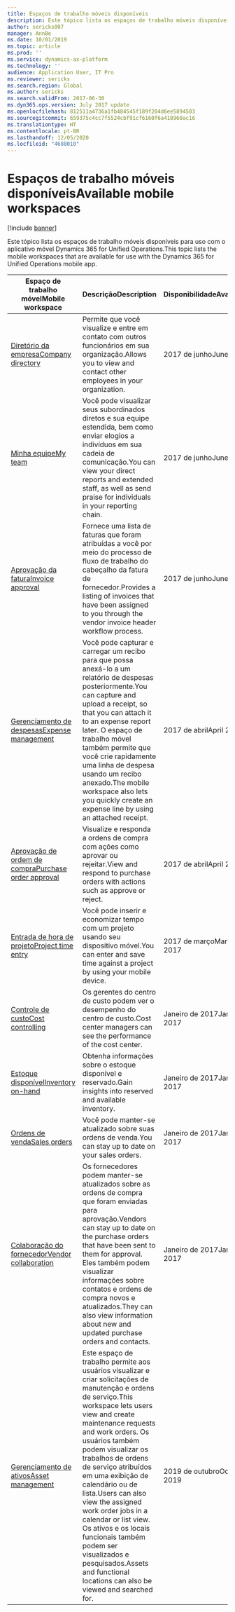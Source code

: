 ```yaml
---
title: Espaços de trabalho móveis disponíveis
description: Este tópico lista os espaços de trabalho móveis disponíveis para uso.
author: sericks007
manager: AnnBe
ms.date: 10/01/2019
ms.topic: article
ms.prod: ''
ms.service: dynamics-ax-platform
ms.technology: ''
audience: Application User, IT Pro
ms.reviewer: sericks
ms.search.region: Global
ms.author: sericks
ms.search.validFrom: 2017-06-30
ms.dyn365.ops.version: July 2017 update
ms.openlocfilehash: 812511a4736a1fb484545f189f204d6ee5894503
ms.sourcegitcommit: 659375c4cc7f5524cbf91cf6160f6a410960ac16
ms.translationtype: HT
ms.contentlocale: pt-BR
ms.lasthandoff: 12/05/2020
ms.locfileid: "4688010"
---
```

# <a name="available-mobile-workspaces"></a><span data-ttu-id="c77cc-103">Espaços de trabalho móveis disponíveis</span><span class="sxs-lookup"><span data-stu-id="c77cc-103">Available mobile workspaces</span></span>

[!include [banner](../includes/banner.md)]

<span data-ttu-id="c77cc-104">Este tópico lista os espaços de trabalho móveis disponíveis para uso com o aplicativo móvel Dynamics 365 for Unified Operations.</span><span class="sxs-lookup"><span data-stu-id="c77cc-104">This topic lists the mobile workspaces that are available for use with the Dynamics 365 for Unified Operations mobile app.</span></span>


| <span data-ttu-id="c77cc-105">Espaço de trabalho móvel</span><span class="sxs-lookup"><span data-stu-id="c77cc-105">Mobile workspace</span></span>     | <span data-ttu-id="c77cc-106">Descrição</span><span class="sxs-lookup"><span data-stu-id="c77cc-106">Description</span></span>   | <span data-ttu-id="c77cc-107">Disponibilidade</span><span class="sxs-lookup"><span data-stu-id="c77cc-107">Availability</span></span>   |
|----------------------|---------------|--------------|
|[<span data-ttu-id="c77cc-108">Diretório da empresa</span><span class="sxs-lookup"><span data-stu-id="c77cc-108">Company directory</span></span>](company-directory-mobile-workspace.md)| <span data-ttu-id="c77cc-109">Permite que você visualize e entre em contato com outros funcionários em sua organização.</span><span class="sxs-lookup"><span data-stu-id="c77cc-109">Allows you to view and contact other employees in your organization.</span></span>| <span data-ttu-id="c77cc-110">2017 de junho</span><span class="sxs-lookup"><span data-stu-id="c77cc-110">June 2017</span></span> |    
|[<span data-ttu-id="c77cc-111">Minha equipe</span><span class="sxs-lookup"><span data-stu-id="c77cc-111">My team</span></span>](manager-self-service-mobile-workspace.md)| <span data-ttu-id="c77cc-112">Você pode visualizar seus subordinados diretos e sua equipe estendida, bem como enviar elogios a indivíduos em sua cadeia de comunicação.</span><span class="sxs-lookup"><span data-stu-id="c77cc-112">You can view your direct reports and extended staff, as well as send praise for individuals in your reporting chain.</span></span>|<span data-ttu-id="c77cc-113">2017 de junho</span><span class="sxs-lookup"><span data-stu-id="c77cc-113">June 2017</span></span> |     
|[<span data-ttu-id="c77cc-114">Aprovação da fatura</span><span class="sxs-lookup"><span data-stu-id="c77cc-114">Invoice approval</span></span>](invoice-approval-mobile-workspace.md)| <span data-ttu-id="c77cc-115">Fornece uma lista de faturas que foram atribuídas a você por meio do processo de fluxo de trabalho do cabeçalho da fatura de fornecedor.</span><span class="sxs-lookup"><span data-stu-id="c77cc-115">Provides a listing of invoices that have been assigned to you through the vendor invoice header workflow process.</span></span>| <span data-ttu-id="c77cc-116">2017 de junho</span><span class="sxs-lookup"><span data-stu-id="c77cc-116">June 2017</span></span>   |
| [<span data-ttu-id="c77cc-117">Gerenciamento de despesas</span><span class="sxs-lookup"><span data-stu-id="c77cc-117">Expense management</span></span>](../../../finance/expense-management/expense-management-mobile-workspace.md) | <span data-ttu-id="c77cc-118">Você pode capturar e carregar um recibo para que possa anexá-lo a um relatório de despesas posteriormente.</span><span class="sxs-lookup"><span data-stu-id="c77cc-118">You can capture and upload a receipt, so that you can attach it to an expense report later.</span></span> <span data-ttu-id="c77cc-119">O espaço de trabalho móvel também permite que você crie rapidamente uma linha de despesa usando um recibo anexado.</span><span class="sxs-lookup"><span data-stu-id="c77cc-119">The mobile workspace also lets you quickly create an expense line by using an attached receipt.</span></span> | <span data-ttu-id="c77cc-120">2017 de abril</span><span class="sxs-lookup"><span data-stu-id="c77cc-120">April 2017</span></span> |
| [<span data-ttu-id="c77cc-121">Aprovação de ordem de compra</span><span class="sxs-lookup"><span data-stu-id="c77cc-121">Purchase order approval</span></span>](../../../supply-chain/procurement/purchase-order-mobile-workspace.md) | <span data-ttu-id="c77cc-122">Visualize e responda a ordens de compra com ações como aprovar ou rejeitar.</span><span class="sxs-lookup"><span data-stu-id="c77cc-122">View and respond to purchase orders with actions such as approve or reject.</span></span> | <span data-ttu-id="c77cc-123">2017 de abril</span><span class="sxs-lookup"><span data-stu-id="c77cc-123">April 2017</span></span> |
| [<span data-ttu-id="c77cc-124">Entrada de hora de projeto</span><span class="sxs-lookup"><span data-stu-id="c77cc-124">Project time entry</span></span>](../../../finance/project-management/project-time-entry-mobile-workspace.md) | <span data-ttu-id="c77cc-125">Você pode inserir e economizar tempo com um projeto usando seu dispositivo móvel.</span><span class="sxs-lookup"><span data-stu-id="c77cc-125">You can enter and save time against a project by using your mobile device.</span></span> | <span data-ttu-id="c77cc-126">2017 de março</span><span class="sxs-lookup"><span data-stu-id="c77cc-126">March 2017</span></span> |
| [<span data-ttu-id="c77cc-127">Controle de custo</span><span class="sxs-lookup"><span data-stu-id="c77cc-127">Cost controlling</span></span>](../../../finance/cost-accounting/cost-controlling-mobile-workspace.md)     | <span data-ttu-id="c77cc-128">Os gerentes do centro de custo podem ver o desempenho do centro de custo.</span><span class="sxs-lookup"><span data-stu-id="c77cc-128">Cost center managers can see the performance of the cost center.</span></span>                                                                                               |  <span data-ttu-id="c77cc-129">Janeiro de 2017</span><span class="sxs-lookup"><span data-stu-id="c77cc-129">January 2017</span></span>        |
| [<span data-ttu-id="c77cc-130">Estoque disponível</span><span class="sxs-lookup"><span data-stu-id="c77cc-130">Inventory on-hand</span></span>](../../../supply-chain/inventory/inventory-on-hand-mobile-workspace.md)    | <span data-ttu-id="c77cc-131">Obtenha informações sobre o estoque disponível e reservado.</span><span class="sxs-lookup"><span data-stu-id="c77cc-131">Gain insights into reserved and available inventory.</span></span>                                                                                                    |   <span data-ttu-id="c77cc-132">Janeiro de 2017</span><span class="sxs-lookup"><span data-stu-id="c77cc-132">January 2017</span></span>       |
| [<span data-ttu-id="c77cc-133">Ordens de venda</span><span class="sxs-lookup"><span data-stu-id="c77cc-133">Sales orders</span></span>](../../../supply-chain/sales-marketing/sales-orders-mobile-workspace.md)         | <span data-ttu-id="c77cc-134">Você pode manter-se atualizado sobre suas ordens de venda.</span><span class="sxs-lookup"><span data-stu-id="c77cc-134">You can stay up to date on your sales orders.</span></span>                                                                                                                          |  <span data-ttu-id="c77cc-135">Janeiro de 2017</span><span class="sxs-lookup"><span data-stu-id="c77cc-135">January 2017</span></span>                  |
| [<span data-ttu-id="c77cc-136">Colaboração do fornecedor</span><span class="sxs-lookup"><span data-stu-id="c77cc-136">Vendor collaboration</span></span>](../../../supply-chain/procurement/vendor-collaboration-mobile-workspace.md) | <span data-ttu-id="c77cc-137">Os fornecedores podem manter-se atualizados sobre as ordens de compra que foram enviadas para aprovação.</span><span class="sxs-lookup"><span data-stu-id="c77cc-137">Vendors can stay up to date on the purchase orders that have been sent to them for approval.</span></span> <span data-ttu-id="c77cc-138">Eles também podem visualizar informações sobre contatos e ordens de compra novos e atualizados.</span><span class="sxs-lookup"><span data-stu-id="c77cc-138">They can also view information about new and updated purchase orders and contacts.</span></span> |<span data-ttu-id="c77cc-139">Janeiro de 2017</span><span class="sxs-lookup"><span data-stu-id="c77cc-139">January 2017</span></span>    |
| [<span data-ttu-id="c77cc-140">Gerenciamento de ativos</span><span class="sxs-lookup"><span data-stu-id="c77cc-140">Asset management</span></span>](../../../supply-chain/asset-management/asset-management-mobile-workspace.md) | <span data-ttu-id="c77cc-141">Este espaço de trabalho permite aos usuários visualizar e criar solicitações de manutenção e ordens de serviço.</span><span class="sxs-lookup"><span data-stu-id="c77cc-141">This workspace lets users view and create maintenance requests and work orders.</span></span> <span data-ttu-id="c77cc-142">Os usuários também podem visualizar os trabalhos de ordens de serviço atribuídos em uma exibição de calendário ou de lista.</span><span class="sxs-lookup"><span data-stu-id="c77cc-142">Users can also view the assigned work order jobs in a calendar or list view.</span></span> <span data-ttu-id="c77cc-143">Os ativos e os locais funcionais também podem ser visualizados e pesquisados.</span><span class="sxs-lookup"><span data-stu-id="c77cc-143">Assets and functional locations can also be viewed and searched for.</span></span> |<span data-ttu-id="c77cc-144">2019 de outubro</span><span class="sxs-lookup"><span data-stu-id="c77cc-144">October 2019</span></span>    |

